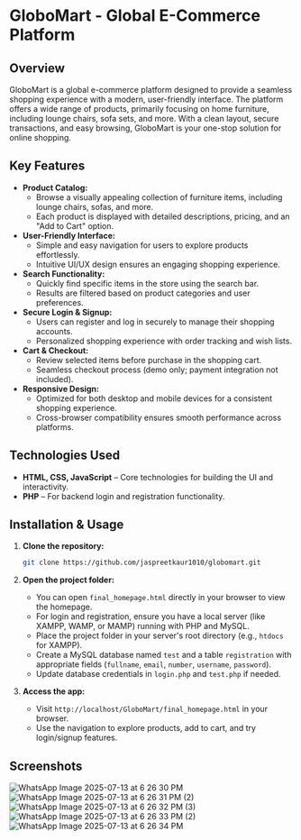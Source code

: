 # GloboMart - Global E-Commerce Platform

## Overview
GloboMart is a global e-commerce platform designed to provide a seamless shopping experience with a modern, user-friendly interface. The platform offers a wide range of products, primarily focusing on home furniture, including lounge chairs, sofa sets, and more. With a clean layout, secure transactions, and easy browsing, GloboMart is your one-stop solution for online shopping.

## Key Features
- **Product Catalog:**
  - Browse a visually appealing collection of furniture items, including lounge chairs, sofas, and more.
  - Each product is displayed with detailed descriptions, pricing, and an "Add to Cart" option.
- **User-Friendly Interface:**
  - Simple and easy navigation for users to explore products effortlessly.
  - Intuitive UI/UX design ensures an engaging shopping experience.
- **Search Functionality:**
  - Quickly find specific items in the store using the search bar.
  - Results are filtered based on product categories and user preferences.
- **Secure Login & Signup:**
  - Users can register and log in securely to manage their shopping accounts.
  - Personalized shopping experience with order tracking and wish lists.
- **Cart & Checkout:**
  - Review selected items before purchase in the shopping cart.
  - Seamless checkout process (demo only; payment integration not included).
- **Responsive Design:**
  - Optimized for both desktop and mobile devices for a consistent shopping experience.
  - Cross-browser compatibility ensures smooth performance across platforms.

## Technologies Used
- **HTML, CSS, JavaScript** – Core technologies for building the UI and interactivity.
- **PHP** – For backend login and registration functionality.

## Installation & Usage
1. **Clone the repository:**
   ```bash
   git clone https://github.com/jaspreetkaur1010/globomart.git
   ```
2. **Open the project folder:**
   - You can open `final_homepage.html` directly in your browser to view the homepage.
   - For login and registration, ensure you have a local server (like XAMPP, WAMP, or MAMP) running with PHP and MySQL.
   - Place the project folder in your server's root directory (e.g., `htdocs` for XAMPP).
   - Create a MySQL database named `test` and a table `registration` with appropriate fields (`fullname`, `email`, `number`, `username`, `password`).
   - Update database credentials in `login.php` and `test.php` if needed.

3. **Access the app:**
   - Visit `http://localhost/GloboMart/final_homepage.html` in your browser.
   - Use the navigation to explore products, add to cart, and try login/signup features.

## Screenshots
![WhatsApp Image 2025-07-13 at 6 26 30 PM](https://github.com/user-attachments/assets/440d43ae-38ed-4fd4-b2c3-ad6dec06213f)
![WhatsApp Image 2025-07-13 at 6 26 31 PM (2)](https://github.com/user-attachments/assets/66ad84dc-77b6-4a96-b7e0-a8bb4bbd68ce)
![WhatsApp Image 2025-07-13 at 6 26 32 PM (3)](https://github.com/user-attachments/assets/ee3a0427-ad4b-42a6-9e02-c874e27778ed)
![WhatsApp Image 2025-07-13 at 6 26 33 PM (2)](https://github.com/user-attachments/assets/2fa89b53-b4a8-4bd3-8dc7-a6b6b8a0ae9e)
![WhatsApp Image 2025-07-13 at 6 26 34 PM](https://github.com/user-attachments/assets/7b06a9e1-ebb0-4f2a-a7d8-5321572da798)



